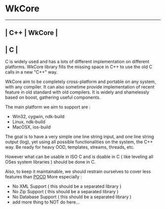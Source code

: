 WkCore
======

--------------------
|  C++  |  WkCore  |
--------------------
|        C         |
--------------------

C is widely used and has a lots of different implementation on different platforms.
WkCore library fills the missing space in C++ to use the old C calls in a new "C++" way.

WkCore aim to be completely cross-platform and portable on any system, with any compiler.
It can also sometime provide implementation of recent feature in old standard with old compilers.
It is widely and shamelessly based on boost, gathering useful components.

The main platform we aim to support are :
- Win32, cygwin, ndk-build
- Linux, ndk-build
- MacOSX, ios-build

The goal is to have a very simple one line string input, and one line string output (log), yet using all possible functionalities on the system, the C++ way. Be ready for heavy OOD, templates, streams, threads, etc.

However what can be usable in ISO C and is doable in C ( like leveling all OSes system libraries ) should be done in C.

Also, to keep it maintainable, we should restrain ourselves to cover less features than [POCO](http://pocoproject.org/)
More especially : 
- No XML Support ( this should be a separated library )
- No Zip Support ( this should be a separated library )
- No Database Support ( this should be a separated library )
- add more thing to NOT do here...